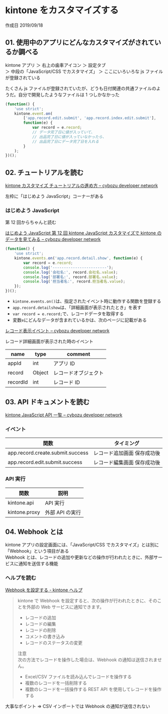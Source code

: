 # kintone をカスタマイズする

作成日 2019/09/18

## 01. 使用中のアプリにどんなカスタマイズがされているか調べる

kintone アプリ ＞ 右上の歯車アイコン ＞ 設定タブ\
＞ 中段の「JavaScript/CSS でカスタマイズ」 ＞ ここにいろいろな js ファイルが登録されている

たくさん js ファイルが登録されていたが、どうも日付関連の共通ファイルのようだ。自分で開発したようなファイルは 1 つしかなかった

```javascript
(function() {
    'use strict';
    kintone.event.on(
        ['app.record.edit.submit', 'app.record.index.edit.submit'],
        function(e) {
            var record = e.record;
            // データ完了日に値が入っていて、
            // 出品完了日に値が入っていなかったら、
            // 出品完了日にデータ完了日を入れる
        }
    );
})();
```

## 02. チュートリアルを読む

[kintone カスタマイズ チュートリアルの進め方 – cybozu developer network](https://developer.cybozu.io/hc/ja/articles/360024370392)

左枠に「はじめよう JavaScript」コーナーがある

### はじめよう JavaScript

第 12 回からちゃんと読む

[はじめよう JavaScript 第 12 回 kintone JavaScript カスタマイズで kintone のデータを見てみる – cybozu developer network](https://developer.cybozu.io/hc/ja/articles/360000903686)

```javascript
(function() {
    'use strict';
    kintone.events.on('app.record.detail.show', function(e) {
        var record = e.record;
        console.log('------------------------');
        console.log('会社名:', record.会社名.value);
        console.log('部署名:', record.部署名.value);
        console.log('担当者名:', record.担当者名.value);
    });
})();
```

-   `kintone.events.on()`は、指定されたイベント時に動作する関数を登録する
-   `app.record.detailshow`は、「詳細画面が表示されたとき」を表す
-   `var record = e.record;`で、レコードデータを取得する
-   変数`e`にどんなデータが含まれているかは、次のページに記載がある

[レコード表示イベント – cybozu developer network](https://developer.cybozu.io/hc/ja/articles/201941974)

レコード詳細画面が表示された時のイベント

| name     | type   | comment              |
| -------- | ------ | -------------------- |
| appId    | int    | アプリ ID            |
| record   | Object | レコードオブジェクト |
| recordId | int    | レコード ID          |

## 03. API ドキュメントを読む

[kintone JavaScript API 一覧 – cybozu developer network](https://developer.cybozu.io/hc/ja/articles/360000361686)

### イベント

| 関数                             | タイミング                  |
| -------------------------------- | --------------------------- |
| app.record.create.submit.success | レコード追加画面 保存成功後 |
| app.record.edit.submit.success   | レコード編集画面 保存成功後 |

### API 実行

| 関数          | 説明            |
| ------------- | --------------- |
| kintone.api   | API 実行        |
| kintone.proxy | 外部 API の実行 |

## 04. Webhook とは

kintone アプリの設定画面には、「JavaScript/CSS でカスタマイズ」とは別に「Webhook」という項目がある\
Webhook とは、レコードの追加や更新などの操作が行われたときに、外部サービスに通知を送信する機能

### ヘルプを読む

[Webhook を設定する \- kintone ヘルプ](https://jp.cybozu.help/k/ja/user/app_settings/set_webhook/webhook.html)

> kintone で Webhook を設定すると、次の操作が行われたときに、そのことを外部の Web サービスに通知できます。
>
> -   レコードの追加
> -   レコードの編集
> -   レコードの削除
> -   コメントの書き込み
> -   レコードのステータスの変更
>
> 注意\
> 次の方法でレコードを操作した場合は、Webhook の通知は送信されません。
>
> -   Excel/CSV ファイルを読み込んでレコードを操作する
> -   複数のレコードを一括削除する
> -   複数のレコードを一括操作する REST API を使用してレコードを操作する

大事なポイント => CSV インポートでは Webhook の通知が送信されない
